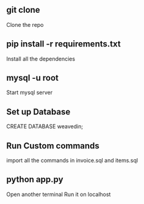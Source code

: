 
## git clone

Clone the repo

## pip install -r requirements.txt 

Install all the dependencies

## mysql -u root

Start mysql server 

## Set up Database

CREATE DATABASE weavedin;

## Run Custom commands

import all the commands in invoice.sql and items.sql

## python app.py

Open another terminal
Run it on localhost
 
 
